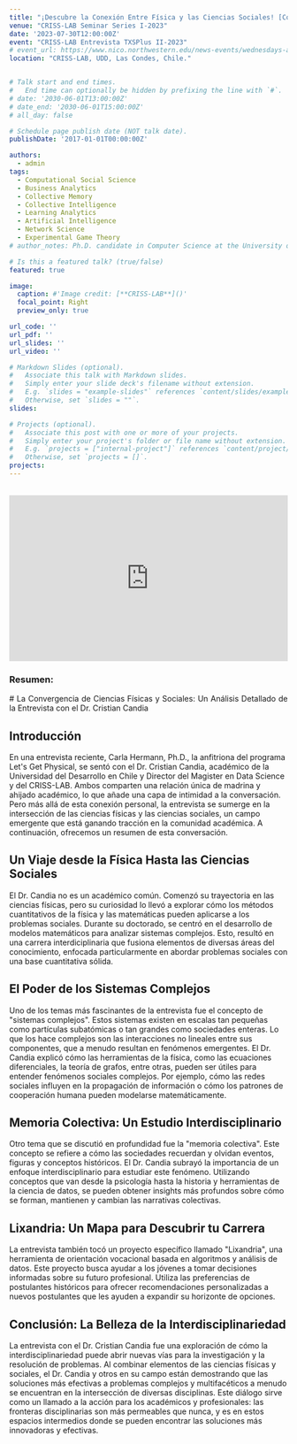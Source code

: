```yaml
---
title: "¡Descubre la Conexión Entre Física y las Ciencias Sociales! [Conversación Virtual]"
venue: "CRISS-LAB Seminar Series I-2023"
date: '2023-07-30T12:00:00Z'
event: "CRISS-LAB Entrevista TXSPlus II-2023"
# event_url: https://www.nico.northwestern.edu/news-events/wednesdays-at-nico/speakers-2021.html
location: "CRISS-LAB, UDD, Las Condes, Chile."


# Talk start and end times.
#   End time can optionally be hidden by prefixing the line with `#`.
# date: '2030-06-01T13:00:00Z'
# date_end: '2030-06-01T15:00:00Z'
# all_day: false

# Schedule page publish date (NOT talk date).
publishDate: '2017-01-01T00:00:00Z'

authors: 
  - admin
tags: 
  - Computational Social Science
  - Business Analytics
  - Collective Memory
  - Collective Intelligence
  - Learning Analytics
  - Artificial Intelligence
  - Network Science
  - Experimental Game Theory
# author_notes: Ph.D. candidate in Computer Science at the University of Toulouse.

# Is this a featured talk? (true/false)
featured: true

image:
  caption: #'Image credit: [**CRISS-LAB**]()'
  focal_point: Right
  preview_only: true

url_code: ''
url_pdf: ''
url_slides: ''
url_video: ''

# Markdown Slides (optional).
#   Associate this talk with Markdown slides.
#   Simply enter your slide deck's filename without extension.
#   E.g. `slides = "example-slides"` references `content/slides/example-slides.md`.
#   Otherwise, set `slides = ""`.
slides:

# Projects (optional).
#   Associate this post with one or more of your projects.
#   Simply enter your project's folder or file name without extension.
#   E.g. `projects = ["internal-project"]` references `content/project/deep-learning/index.md`.
#   Otherwise, set `projects = []`.
projects:
---
```




<br>

<div>
<iframe margin= "center" width="100%" height="300vh" src="https://www.youtube.com/embed/XQRRoYErGkE" title="🔥 ¡Descubre la Conexión Entre Física y las Ciencias Sociales! 🔥" frameborder="0" allow="accelerometer; autoplay; clipboard-write; encrypted-media; gyroscope; picture-in-picture; web-share" allowfullscreen></iframe>
</div>


### Resumen:
<div>

<p align="justify"> 
# La Convergencia de Ciencias Físicas y Sociales: Un Análisis Detallado de la Entrevista con el Dr. Cristian Candia

## Introducción

En una entrevista reciente, Carla Hermann, Ph.D., la anfitriona del programa Let's Get Physical, se sentó con el Dr. Cristian Candia, académico de la Universidad del Desarrollo en Chile y Director del Magister en Data Science y del CRISS-LAB. Ambos comparten una relación única de madrina y ahijado académico, lo que añade una capa de intimidad a la conversación. Pero más allá de esta conexión personal, la entrevista se sumerge en la intersección de las ciencias físicas y las ciencias sociales, un campo emergente que está ganando tracción en la comunidad académica. A continuación, ofrecemos un resumen de esta conversación.

## Un Viaje desde la Física Hasta las Ciencias Sociales

El Dr. Candia no es un académico común. Comenzó su trayectoria en las ciencias físicas, pero su curiosidad lo llevó a explorar cómo los métodos cuantitativos de la física y las matemáticas pueden aplicarse a los problemas sociales. Durante su doctorado, se centró en el desarrollo de modelos matemáticos para analizar sistemas complejos. Esto, resultó en una carrera interdiciplinaria que fusiona elementos de diversas áreas del conocimiento, enfocada particularmente en abordar problemas sociales con una base cuantitativa sólida.

## El Poder de los Sistemas Complejos

Uno de los temas más fascinantes de la entrevista fue el concepto de "sistemas complejos". Estos sistemas existen en escalas tan pequeñas como partículas subatómicas o tan grandes como sociedades enteras. Lo que los hace complejos son las interacciones no lineales entre sus componentes, que a menudo resultan en fenómenos emergentes. El Dr. Candia explicó cómo las herramientas de la física, como las ecuaciones diferenciales, la teoría de grafos, entre otras, pueden ser útiles para entender fenómenos sociales complejos. Por ejemplo, cómo las redes sociales influyen en la propagación de información o cómo los patrones de cooperación humana pueden modelarse matemáticamente.

## Memoria Colectiva: Un Estudio Interdisciplinario

Otro tema que se discutió en profundidad fue la "memoria colectiva". Este concepto se refiere a cómo las sociedades recuerdan y olvidan eventos, figuras y conceptos históricos. El Dr. Candia subrayó la importancia de un enfoque interdisciplinario para estudiar este fenómeno. Utilizando conceptos que van desde la psicología hasta la historia y herramientas de la ciencia de datos, se pueden obtener insights más profundos sobre cómo se forman, mantienen y cambian las narrativas colectivas.

## Lixandria: Un Mapa para Descubrir tu Carrera

La entrevista también tocó un proyecto específico llamado "Lixandria", una herramienta de orientación vocacional basada en algoritmos y análisis de datos. Este proyecto busca ayudar a los jóvenes a tomar decisiones informadas sobre su futuro profesional. Utiliza las preferencias de postulantes históricos para ofrecer recomendaciones personalizadas a nuevos postulantes que les ayuden a expandir su horizonte de opciones.

## Conclusión: La Belleza de la Interdisciplinariedad

La entrevista con el Dr. Cristian Candia fue una exploración de cómo la interdisciplinariedad puede abrir nuevas vías para la investigación y la resolución de problemas. Al combinar elementos de las ciencias físicas y sociales, el Dr. Candia y otros en su campo están demostrando que las soluciones más efectivas a problemas complejos y multifacéticos a menudo se encuentran en la intersección de diversas disciplinas. Este diálogo sirve como un llamado a la acción para los académicos y profesionales: las fronteras disciplinarias son más permeables que nunca, y es en estos espacios intermedios donde se pueden encontrar las soluciones más innovadoras y efectivas.

</p>
<br>


</div>